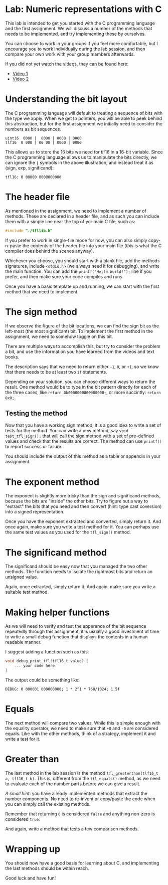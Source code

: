 # Lab: Numeric representations with C

This lab is intended to get you started with the C programming language and the first assignment. We will discuss a number of the methods that needs to be implemented, and try implementing these by ourselves.

You can choose to work in your groups if you feel more comfortable, but I encourage you to work individually during the lab session, and then compare your own work with your group members afterwards.

If you did not yet watch the videos, they can be found here:
 - [Video 1](https://sid.erda.dk/share_redirect/HdGvFiz89C)
 - [Video 2](https://sid.erda.dk/share_redirect/bdbFr585uY)

# Understanding the bit layout

The C programming language will default to treating a sequence of bits with the type we apply. When we get to pointers, you will be able to peek behind this abstraction, but for the first assignment we initially need to consider the numbers as bit sequences.

```
uint16  0000 |  0000 | 0000 | 0000
tlf16  0 000 | 00 00 | 0000 | 0000
```

This allows us to store the 16 bits we need for tlf16 in a 16-bit variable. Since the C programming language allows us to manipulate the bits directly, we can ignore the `|` symbols in the above illustration, and instead treat it as (sign, exp, significand):
```
tfl16: 0 00000 0000000000
```

# The header file

As mentioned in the assignment, we need to implement a number of methods. These are declared in a header file, and as such you can include them with a simple line near the top of yor main C file, such as:
```c
#include "./tfllib.h"
```

If you prefer to work in single-file mode for now, you can also simply copy-n-paste the contents of the header file into your main file (this is what the C compiler does behind the scenes anyway).

Whichever you choose, you should start with a blank file, add the methods signatures, include `<stdio.h>` (we always need it for debugging), and write the main function. You can add the `printf("Hello World!");` line if you prefer, and then make sure your code compiles and runs.

Once you have a basic template up and running, we can start with the first method that we need to implement.

# The sign method

If we observe the figure of the bit locations, we can find the sign bit as the left-most (the most significant) bit. To implement the first method in the assignment, we need to somehow toggle on this bit.

There are multiple ways to accomplish this, but try to consider the problem a bit, and use the information you have learned from the videos and text books.

The description says that we need to return either `-1`, `0`, or `+1`, so we know that there needs to be at least two `if` statements.

Depending on your solution, you can choose different ways to return the result. One method would be to type in the bit pattern directly for each of the three cases, like `return 0b0000000000000000;`, or more succintly: `return 0x0;`.

## Testing the method

Now that you have a working sign method, it is a good idea to write a set of tests for the method. You can write a new method, say `void test_tfl_sign();` that will call the sign method with a set of pre-defined values and check that the results are correct. The method can use `printf()` to report success or failure. 

You should include the output of this method as a table or appendix in your assignment.

# The exponent method

The exponent is slightly more tricky than the sign and significand methods, because the bits are "inside" the other bits. Try to figure out a way to "extract" the bits that you need and then convert (hint: type cast coversion) into a signed representation.

Once you have the exponent extracted and converted, simply return it. And once again, make sure you write a test method for it. You can perhaps use the same test values as you used for the `tfl_sign()` method.

# The significand method

The significand should be easy now that you managed the two other methods. The function needs to isolate the rightmost bits and return an unsigned value.

Again, once extracted, simply return it. And again, make sure you write a suitable test method.


# Making helper functions

As we will need to verify and test the apperance of the bit sequence repeatedly through this assignment, it is usually a good investment of time to write a small debug function that displays the contents in a human readable manner.

I suggest adding a function such as this:
```c
void debug_print_tfl(tfl16_t value) {
    ... your code here
}
```

The output could be something like:
```
DEBUG: 0 000001 000000000; 1 * 2^1 * 768/1024; 1.5f
```

# Equals

The next method will compare two values. While this is simple enough with the equality operator, we need to make sure that `+0` and `-0` are considered equals. Like with the other methods, think of a strategy, implement it and write a test for it.

# Greater than

The last method in the lab session is the method `tfl_greaterthan(tlf16_t a, tfl16_t b)`. This is, different from the `tfl_equals()` method, as we need to evaluate each of the number parts before we can give a result. 

*A small hint*: you have already implemented methods that extract the number components. No need to re-invent or copy/paste the code when you can simply call the existing methods.

Remember that returning `0` is considered `false` and anything non-zero is considered `true`.

And again, write a method that tests a few comparison methods.

# Wrapping up

You should now have a good basis for learning about C, and implementing the last methods should be within reach. 

Good luck and have fun!
